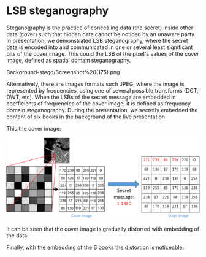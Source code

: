 # LSB steganography

Steganography is the practice of concealing data (the secret) inside other data (cover) such that hidden data cannot be noticed by an unaware party. In presentation, we demonstrated   LSB steganography, where the secret data is encoded into and communicated in one or several least significant bits of the cover image. This could the LSB of the pixel's values of the cover image, defined as spatial domain steganography. 

Background-stego/Screenshot%20(175).png

Alternatively, there are images formats such JPEG, where the image is represented by frequencies, using one of several possible transforms (DCT, DWT, etc). When the LSBs of the secret message are embedded in coefficients of frequencies of the cover image, it is defined as frequency domain steganography. 
During the presentation, we secretly embedded the content of six books in the background of the live presentation.

This the cover image: 


![Image of LSB](/Background-stego/Screenshot%20(175).png)

It can be seen that the cover image is gradually distorted with embedding of the data:

Finally, with the embedding of the 6 books the distortion is noticeable:
